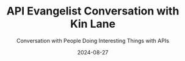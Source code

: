 ---
title: API Evangelist Conversation with Kin Lane
description: This is the introductory pilot for the new API Evangelist Conversation podcast, where I interview myself (Kin Lane) to explore the new format, and work out all the kinks with producing and distributing this podcast. It is a little robotic and awkward as I interview myself, but something that will get more natural once I am talking to other human beings.
date: 2024-08-27
youtubeId: 3M_d-HFd3-A
guestName: Kin Lane
guestRole: API Evangelist
guestCompany: API Evangelist LLC
guestIndustry: APIs
guestImage: /assets/img/people/kin-lane-headshot.png
bio: I am the API Evangelist, making sense of the technology, business, people, and policies of APIs since 2010.
obfuscated: false
summary: Exploring the world of enterprise APIs by interviewing myself (Kin Lane), to work out the details of how the new podcast will work--this is the first pilot episode.
subtitle: Conversation with People Doing Interesting Things with APIs
audio_file: https://kinlane-productions2.s3.amazonaws.com/api-evangelist-conversations/api-evangelist-conversations-episode-1.wav
audio_length: 63100000
sound_cloud: https://soundcloud.com/kinlane/api-evangelist-conversation-with-kin-lane
duration: '0:11:56'
publish_date: "2024-08-27 15:00:00"
url: https://conversations.apievangelist.com/sessions/2024-08-23-session-one.html
tags:
  - Technology
  - APIs
conversation:

    - question: Who are you?
      answer: Oh, my name is Kin Lane.

    - question: What is your role?
      answer: I'm the API evangelist.     

    - question: Where do you work?
      answer: Well, I work for myself at API Evangelist, LLC.    
      
    - question: What industry do you work in?
      answer: What industry do you work in? Well, it's the API industry, which really is a cross cutting industry across every other industry.    
      
    - question: Are you an API producer, consumer, service provider, tooling provider, or analyst?
      answer: >-
        Well, be all the above. I produce, consume, sell services, build tools, and I've been analyzing the API space since 2010. I personally think it's important to be [00:02:00] both an API producer and consumer, actively thinking about both sides of the equation. I've also learned to build services and tools for the space, which has really helped me understand the business dynamics of selling to the enterprise, as well as being sold to while working in the enterprise.

        My views as an analyst, I think, is where I shine though. It really brings a unique perspective to the space. But honestly, it's also where I seem to cause the most problems and get in the most trouble.      
            
    - question: What is API Conversations?
      answer: >-
        Well, API conversations are just a continuation of the conversations I enjoyed as the API evangelist from 2010 through 2019, as well as taking what I learned from the 125 plus episodes of my Breaking Changes podcast at [00:03:00] Postman. I really learned a lot talking to folks. about APIs, and realize how dependent I am on these conversations for my feedback loops.

        I'm looking to recreate this, but this round I'm looking to keep things short, concise, and focused on micro conversations, but also the macro level awareness that's generated by documenting these conversations. I'll be producing transcripts and other aggregate data from across the conversations I have.

        And then I'm going to use this to drive my services and storytelling across the API evangelists. I'll be pro I'll be prioritizing producer and consumer practitioners over service providers and tooling providers. I'll still talk to them, but I'm really going to prioritize people who are on the ground making things happen.          
            
    - question: Why do APIs matter? 
      answer: >-
        Well, APIs literally power everything around us. They're behind all those icons on our phone. They're behind the web and mobile applications that we depend on for our business. They power transit, our buildings, our cars, our televisions, and they touch every aspect of our personal and professional lives.

        We all make thousands of API calls each day, and they digitally and physically guide us through our day. APIs matter, like, like electricity, water, sewer, and other utilities matter. But they're way more universal. APIs matter to us personally and professionally. And everyone should have some awareness of them.

        And professionally, you should really be expanding this awareness. Whether you are a business or a technical. Your awareness and control over APIs will define and control your career, how your business does, and in your personal life.          
      
    - question: Do you use OpenAPI?
      answer: >-
        I do. It's central to defining all my relationships with API technology. OpenAPI describes the surface area of my digital resources and capabilities. OpenAPI makes sure I have a plan and I'm in alignment with everyone I work with. I know most people see OpenAPI simply as a configuration for documentation, but it's really much more than that.

        OpenAPI is one of the most important things to happen to the world of APIs and technology in years, and it isn't for the reason most technologists believe. OpenAPI helps us see APIs by documentation, SDKs, mock servers, and sandboxes, but also as YAML or a JSON contract, with the YAML really being a [00:06:00] critical olive branch that we're extending to business stakeholders.

        I use OpenAPI as the technical contract for any API relationship I'm engaged in at the producer or at the consumer level.          
      
    - question: Do you use JSON Schema?
      answer: >-
        I do. It's really the most important API specification in my toolbox. More important than my own specification, API is JSON, or even OpenAPI, as they both depend on JSON Schema. Thanks a lot. JSON schema is the most important API specification in my opinion because it defines and validates everything.

        It allows me to move forward confidently as long as I take the time to define the JSON schema for whatever digital object I'm working with. Every piece of information in every process in my world is defined as JSON schema. I use [00:07:00] AJV and then other services and tooling to validate that all along the way.

        JSON schema is one of the most ubiquitous. As well as invisible API specifications out there, which every enterprise depends on, but people are largely unaware that it exists or how to properly configure it and use it.          
      
    - question: What is your biggest challenge with APIs?
      answer: >-
        Well, it's gotta be API education, ensuring that people understand that APIs matter in the first place and are literate in at least the API basics. I encounter numerous very smart and well meaning people, as well as some not so well meaning people who are producing and consuming APIs as part of their business, but they don't even have the basics like REST, JSON, YAML, and the other building blocks you need.

        Enterprises just don't properly invest in API literacy. Venture capital often forbids their portfolios from spending money on education in this area. There is a massive vacuum in this space when it comes to API literacy. Resulting in a noisy mix of information, disinformation and misinformation out there when you're trying to, and they're just trying to generate page views.

        If companies who invest in the fundamentals with web API and literacy, everybody would be better off for it.
        
    - question: What is a priority for you right now?
      answer: >-
        Well, making money. I just quit my job and I'm living off my savings. I have a number of partners who I'm talking with to sponsor my work, but I'll need to keep more of my business running. There are sources of money like venture capital I could chase, but honestly I've seen this lead to a [00:09:00] real API space that we all experience today.

        I'll be avoiding getting loans or accepting venture capital, and I'm going to focus on building out my partner network first, and then landing the clients I need for my contract services. To make, make the ends meet. I'm confident I can do it, but I'd like to use this platform and these API conversations to help bring attention to the wider API space, but also to potentially sell my services.

        I wouldn't say making money is a priority for me, but making sure my API evangelist works, uh, work is sustainable. This round is a priority for me.           
      
    - question: What is not a priority but wish it was?
      answer: >-
        Well, I would say building tools. I wish I had more time and honestly more ability to build industrial grade micro tools, uh, across the API lifecycle. I would like to make more tools be purely local and, and to service enterprises who are, are really kind of adverse to the cloud and, and would like things running locally.

        I would like to make tools that stitch together and do many things in concert. But really can also run individually. I think that API services and tools tend to get bloated and become a hotel California is over time, meaning you can't ever leave. I'm a big fan of small desktop and web tools that won't do one thing well and are free and open source.

        I would love to spend all my time here building the tools that are needed around APIs, JSON, open schema, but you know, really, I just don't have the time. the discipline or the proper skills to do it. So, I mean, I can hack together simple JavaScript widgets and back end APIs, but I only know enough to be dangerous.           
      
    - question: What keeps you going each day?
      answer: >-
        Well, hearing and telling stories. I like listening to what people encounter during their day, producing and consuming APIs and even building services and tooling for APIs. I like writing and distilling these stories. And what I learned from these people down into small blog posts that others can read. I like speaking in honest terms and not using the usual marketing, blah, blah, blah.

        You hear in this space, I like being genuine and honest and I like being a little personal to let people know that I'm human and that I empathize with them. But I also really like diving into the technology and assessing the business and politics that swirls around technology. I find that the ways that APIs are used across different industries to be fascinating and always full of [00:12:00] learnings.

        This is really what keeps me going after 15 years of this hustle.                 
---